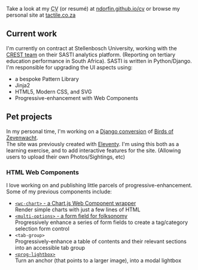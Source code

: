 Take a look at my <abbr title="Curriculum vitae">CV</abbr> (or resumé) at [ndorfin.github.io/cv](https://ndorfin.github.io/cv/) or browse my personal site at [tactile.co.za](https://tactile.co.za/)

## Current work

I'm currently on contract at Stellenbosch University, working with the [CREST team](https://www0.sun.ac.za/crest/) on their SASTI analytics platform. (Reporting on tertiary education performance in South Africa). SASTI is written in Python/Django. I'm responsible for upgrading the UI aspects using:

- a bespoke Pattern Library
- Jinja2
- HTML5, Modern CSS, and SVG
- Progressive-enhancement with Web Components

## Pet projects

In my personal time, I'm working on a [Django conversion](https://github.com/ndorfin/birds-of-zevenwacht/tree/django) of [Birds of Zevenwacht](https://ndorfin.github.io/birds-of-zevenwacht/).\
The site was previously created with [Eleventy](https://11ty.dev). I'm using this both as a learning exercise, and to add interactive features for the site. (Allowing users to upload their own Photos/Sightings, etc)

### HTML Web Components

I love working on and publishing little parcels of progressive-enhancement. Some of my previous components include:

- [`<wc-chart>` - a Chart.js Web Component wrapper](https://github.com/ndorfin/chartjs-web-component)\
  Render simple charts with just a few lines of HTML
- [`<multi-options>` - a form field for folksonomy](https://github.com/ndorfin/multi-options-webcomponent)\
  Progressively enhance a series of form fields to create a tag/category selection form control
- `<tab-group>`\
  Progressively-enhance a table of contents and their relevant sections into an accessible tab group
- [`<prog-lightbox>`](https://github.com/ndorfin/prog-lightbox)\
  Turn an anchor (that points to a larger image), into a modal lightbox

